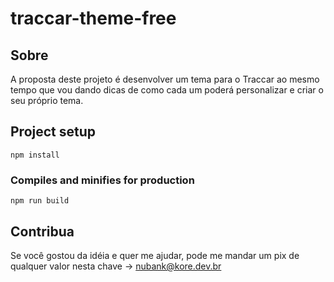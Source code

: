 # traccar-theme-free


## Sobre
A proposta deste projeto é desenvolver um tema para o Traccar ao mesmo tempo que vou dando dicas de como cada um poderá personalizar e criar o seu próprio tema.


## Project setup
```
npm install
```

### Compiles and minifies for production
```
npm run build
```


## Contribua
Se você gostou da idéia e quer me ajudar, pode me mandar um pix de qualquer valor nesta chave -> nubank@kore.dev.br





